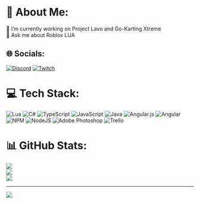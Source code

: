 # 💫 About Me:
🔭 I’m currently working on Project Lavo and Go-Karting Xtreme<br>💬 Ask me about Roblox LUA


## 🌐 Socials:
[![Discord](https://img.shields.io/badge/Discord-%237289DA.svg?logo=discord&logoColor=white)](https://dsc.bio/adamthm) [![Twitch](https://img.shields.io/badge/Twitch-%239146FF.svg?logo=Twitch&logoColor=white)](https://twitch.tv/AdamTHM_) 

# 💻 Tech Stack:
![Lua](https://img.shields.io/badge/lua-%232C2D72.svg?style=flat-square&logo=lua&logoColor=white) ![C#](https://img.shields.io/badge/c%23-%23239120.svg?style=flat-square&logo=c-sharp&logoColor=white) ![TypeScript](https://img.shields.io/badge/typescript-%23007ACC.svg?style=flat-square&logo=typescript&logoColor=white) ![JavaScript](https://img.shields.io/badge/javascript-%23323330.svg?style=flat-square&logo=javascript&logoColor=%23F7DF1E) ![Java](https://img.shields.io/badge/java-%23ED8B00.svg?style=flat-square&logo=java&logoColor=white) ![Angular.js](https://img.shields.io/badge/angular.js-%23E23237.svg?style=flat-square&logo=angularjs&logoColor=white) ![Angular](https://img.shields.io/badge/angular-%23DD0031.svg?style=flat-square&logo=angular&logoColor=white) ![NPM](https://img.shields.io/badge/NPM-%23000000.svg?style=flat-square&logo=npm&logoColor=white) ![NodeJS](https://img.shields.io/badge/node.js-6DA55F?style=flat-square&logo=node.js&logoColor=white) ![Adobe Photoshop](https://img.shields.io/badge/adobephotoshop-%2331A8FF.svg?style=flat-square&logo=adobephotoshop&logoColor=white) ![Trello](https://img.shields.io/badge/Trello-%23026AA7.svg?style=flat-square&logo=Trello&logoColor=white)
# 📊 GitHub Stats:
![](https://github-readme-stats.vercel.app/api?username=otherAdamthm&theme=dark&hide_border=false&include_all_commits=false&count_private=true)<br/>
![](https://github-readme-streak-stats.herokuapp.com/?user=otherAdamthm&theme=dark&hide_border=false)<br/>
![](https://github-readme-stats.vercel.app/api/top-langs/?username=otherAdamthm&theme=dark&hide_border=false&include_all_commits=false&count_private=true&layout=compact)

---
[![](https://visitcount.itsvg.in/api?id=otherAdamthm&icon=0&color=0)](https://visitcount.itsvg.in)
